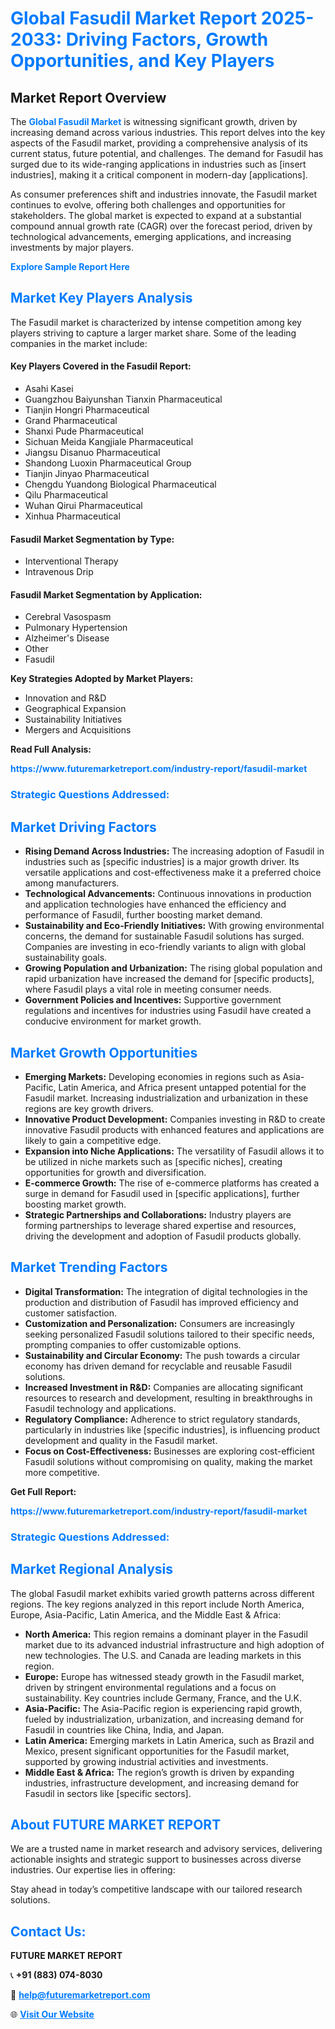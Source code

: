 <h1 style="color: #007BFF;">Global Fasudil Market Report 2025-2033: Driving Factors, Growth Opportunities, and Key Players</h1>

<section id="overview">
<h2>Market Report Overview</h2>
<p>The <a href="https://www.futuremarketreport.com/industry-report/fasudil-market" style="color: #007BFF; text-decoration: none;"><strong>Global Fasudil Market</strong></a> is witnessing significant growth, driven by increasing demand across various industries. This report delves into the key aspects of the Fasudil market, providing a comprehensive analysis of its current status, future potential, and challenges. The demand for Fasudil has surged due to its wide-ranging applications in industries such as [insert industries], making it a critical component in modern-day [applications].</p>
<p>As consumer preferences shift and industries innovate, the Fasudil market continues to evolve, offering both challenges and opportunities for stakeholders. The global market is expected to expand at a substantial compound annual growth rate (CAGR) over the forecast period, driven by technological advancements, emerging applications, and increasing investments by major players.</p>
</section>

<section id="overview">
<p><a href="https://www.futuremarketreport.com/request-sample/reportId=125684" style="color: #007BFF; text-decoration: none;"><strong>Explore Sample Report Here</strong></a></p>
</section>

<section id="key-players">
<h2 style="color: #007BFF;">Market Key Players Analysis</h2>
<p>The Fasudil market is characterized by intense competition among key players striving to capture a larger market share. Some of the leading companies in the market include:</p>
<h4>Key Players Covered in the Fasudil Report:</h4>
<ul><li>Asahi Kasei</li><li>Guangzhou Baiyunshan Tianxin Pharmaceutical</li><li>Tianjin Hongri Pharmaceutical</li><li>Grand Pharmaceutical</li><li>Shanxi Pude Pharmaceutical</li><li>Sichuan Meida Kangjiale Pharmaceutical</li><li>Jiangsu Disanuo Pharmaceutical</li><li>Shandong Luoxin Pharmaceutical Group</li><li>Tianjin Jinyao Pharmaceutical</li><li>Chengdu Yuandong Biological Pharmaceutical</li><li>Qilu Pharmaceutical</li><li>Wuhan Qirui Pharmaceutical</li><li>Xinhua Pharmaceutical</li></ul>
<h4>Fasudil Market Segmentation by Type:</h4>
<ul><li>Interventional Therapy</li><li>Intravenous Drip</li></ul>

<h4>Fasudil Market Segmentation by Application:</h4>
<ul><li>Cerebral Vasospasm</li><li>Pulmonary Hypertension</li><li>Alzheimer&#039;s Disease</li><li>Other</li><li>Fasudil</li></ul>
<p><strong>Key Strategies Adopted by Market Players:</strong></p>
<ul>
<li>Innovation and R&D</li>
<li>Geographical Expansion</li>
<li>Sustainability Initiatives</li>
<li>Mergers and Acquisitions</li>
</ul>
</section>

<section>
<p><strong>Read Full Analysis: </strong></p><a href="https://www.futuremarketreport.com/industry-report/fasudil-market" style="color: #007BFF; text-decoration: none;"><strong>https://www.futuremarketreport.com/industry-report/fasudil-market</strong></a>
<h3 style="color: #007BFF;">Strategic Questions Addressed:</h3>
</section>

<section id="driving-factors">
<h2 style="color: #007BFF;">Market Driving Factors</h2>
<ul>
<li><strong>Rising Demand Across Industries:</strong> The increasing adoption of Fasudil in industries such as [specific industries] is a major growth driver. Its versatile applications and cost-effectiveness make it a preferred choice among manufacturers.</li>
<li><strong>Technological Advancements:</strong> Continuous innovations in production and application technologies have enhanced the efficiency and performance of Fasudil, further boosting market demand.</li>
<li><strong>Sustainability and Eco-Friendly Initiatives:</strong> With growing environmental concerns, the demand for sustainable Fasudil solutions has surged. Companies are investing in eco-friendly variants to align with global sustainability goals.</li>
<li><strong>Growing Population and Urbanization:</strong> The rising global population and rapid urbanization have increased the demand for [specific products], where Fasudil plays a vital role in meeting consumer needs.</li>
<li><strong>Government Policies and Incentives:</strong> Supportive government regulations and incentives for industries using Fasudil have created a conducive environment for market growth.</li>
</ul>
</section>

<section id="growth-opportunities">
<h2 style="color: #007BFF;">Market Growth Opportunities</h2>
<ul>
<li><strong>Emerging Markets:</strong> Developing economies in regions such as Asia-Pacific, Latin America, and Africa present untapped potential for the Fasudil market. Increasing industrialization and urbanization in these regions are key growth drivers.</li>
<li><strong>Innovative Product Development:</strong> Companies investing in R&D to create innovative Fasudil products with enhanced features and applications are likely to gain a competitive edge.</li>
<li><strong>Expansion into Niche Applications:</strong> The versatility of Fasudil allows it to be utilized in niche markets such as [specific niches], creating opportunities for growth and diversification.</li>
<li><strong>E-commerce Growth:</strong> The rise of e-commerce platforms has created a surge in demand for Fasudil used in [specific applications], further boosting market growth.</li>
<li><strong>Strategic Partnerships and Collaborations:</strong> Industry players are forming partnerships to leverage shared expertise and resources, driving the development and adoption of Fasudil products globally.</li>
</ul>
</section>

<section id="trending-factors">
<h2 style="color: #007BFF;">Market Trending Factors</h2>
<ul>
<li><strong>Digital Transformation:</strong> The integration of digital technologies in the production and distribution of Fasudil has improved efficiency and customer satisfaction.</li>
<li><strong>Customization and Personalization:</strong> Consumers are increasingly seeking personalized Fasudil solutions tailored to their specific needs, prompting companies to offer customizable options.</li>
<li><strong>Sustainability and Circular Economy:</strong> The push towards a circular economy has driven demand for recyclable and reusable Fasudil solutions.</li>
<li><strong>Increased Investment in R&D:</strong> Companies are allocating significant resources to research and development, resulting in breakthroughs in Fasudil technology and applications.</li>
<li><strong>Regulatory Compliance:</strong> Adherence to strict regulatory standards, particularly in industries like [specific industries], is influencing product development and quality in the Fasudil market.</li>
<li><strong>Focus on Cost-Effectiveness:</strong> Businesses are exploring cost-efficient Fasudil solutions without compromising on quality, making the market more competitive.</li>
</ul>
</section>

<section>
<p><strong>Get Full Report: </strong></p><a href="https://www.futuremarketreport.com/industry-report/fasudil-market" style="color: #007BFF; text-decoration: none;"><strong>https://www.futuremarketreport.com/industry-report/fasudil-market</strong></a>
<h3 style="color: #007BFF;">Strategic Questions Addressed:</h3>
</section>


<section id="regional-analysis">
<h2 style="color: #007BFF;">Market Regional Analysis</h2>
<p>The global Fasudil market exhibits varied growth patterns across different regions. The key regions analyzed in this report include North America, Europe, Asia-Pacific, Latin America, and the Middle East & Africa:</p>
<ul>
<li><strong>North America:</strong> This region remains a dominant player in the Fasudil market due to its advanced industrial infrastructure and high adoption of new technologies. The U.S. and Canada are leading markets in this region.</li>
<li><strong>Europe:</strong> Europe has witnessed steady growth in the Fasudil market, driven by stringent environmental regulations and a focus on sustainability. Key countries include Germany, France, and the U.K.</li>
<li><strong>Asia-Pacific:</strong> The Asia-Pacific region is experiencing rapid growth, fueled by industrialization, urbanization, and increasing demand for Fasudil in countries like China, India, and Japan.</li>
<li><strong>Latin America:</strong> Emerging markets in Latin America, such as Brazil and Mexico, present significant opportunities for the Fasudil market, supported by growing industrial activities and investments.</li>
<li><strong>Middle East & Africa:</strong> The region’s growth is driven by expanding industries, infrastructure development, and increasing demand for Fasudil in sectors like [specific sectors].</li>
</ul>
</section>

<footer>
<h2 style="color: #007BFF;">About FUTURE MARKET REPORT</h2>
<p>We are a trusted name in market research and advisory services, delivering actionable insights and strategic support to businesses across diverse industries. Our expertise lies in offering:</p>

<p>Stay ahead in today’s competitive landscape with our tailored research solutions.</p>

<h2 style="color: #007BFF;">Contact Us:</h2>
<p><strong>FUTURE MARKET REPORT</strong></p>
<p>📞 <strong>+91 (883) 074-8030</strong></p>
<p>📧 <strong><a href="mailto:help@futuremarketreport.com" style="color: #007BFF;">help@futuremarketreport.com</a></strong></p>
<p>🌐 <strong><a href="https://www.futuremarketreport.com/" style="color: #007BFF;">Visit Our Website</a></strong></p>
</footer>